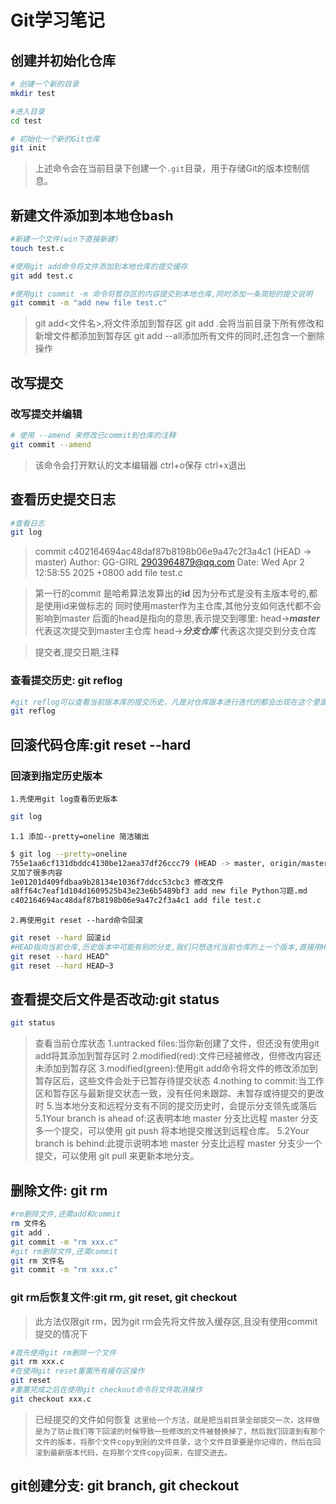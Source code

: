 # Git学习笔记
## 创建并初始化仓库
```bash
# 创建一个新的目录
mkdir test

#进入目录
cd test

# 初始化一个新的Git仓库
git init
```

> 上述命令会在当前目录下创建一个`.git`目录，用于存储Git的版本控制信息。

## 新建文件添加到本地仓bash
```bash
#新建一个文件(win下直接新建)
touch test.c

#使用git add命令将文件添加到本地仓库的提交缓存
git add test.c

#使用git commit -m 命令将暂存区的内容提交到本地仓库,同时添加一条简短的提交说明
git commit -m "add new file test.c"
```
> git add<文件名>,将文件添加到暂存区
git add .会将当前目录下所有修改和新增文件都添加到暂存区
git add --all添加所有文件的同时,还包含一个删除操作

## 改写提交
### 改写提交并编辑
```bash
# 使用 --amend 来修改已commit到仓库的注释
git commit --amend
```

> 该命令会打开默认的文本编辑器
ctrl+o保存
ctrl+x退出

## 查看历史提交日志
```bash
#查看日志
git log
```
>commit c402164694ac48daf87b8198b06e9a47c2f3a4c1 (HEAD -> master)
Author: GG-GIRL <2903964879@qq.com>
Date:   Wed Apr 2 12:58:55 2025 +0800
     add file test.c

>第一行的commit 是哈希算法发算出的**id**
>因为分布式是没有主版本号的,都是使用id来做标志的
>同时使用master作为主仓库,其他分支如何迭代都不会影响到master
后面的head是指向的意思,表示提交到哪里:
head->***master*** 代表这次提交到master主仓库
head->***分支仓库*** 代表这次提交到分支仓库

>提交者,提交日期,注释

### 查看提交历史: git reflog
```bash
#git reflog可以查看当前版本库的提交历史，凡是对仓库版本进行迭代的都会出现在这个里面，包括你回滚版本都会出现在这个历史中
git reflog
```

## 回滚代码仓库:git reset --hard
### 回滚到指定历史版本
`1.先使用git log查看历史版本`
```bash
git log
```

`1.1 添加--pretty=oneline 简洁输出`

```bash
$ git log --pretty=oneline
755e1aa6cf131dbddc4130be12aea37df26ccc79 (HEAD -> master, origin/master, main)
又加了很多内容
1e01201d409fdbaa9b28134e1036f7ddcc53cbc3 修改文件
a8ff64c7eaf1d104d1609525b43e23e6b5489bf3 add new file Python习题.md
c402164694ac48daf87b8198b06e9a47c2f3a4c1 add file test.c
```

`2.再使用git reset --hard命令回滚`
```bash
git reset --hard 回滚id
#HEAD指向当前仓库,历史版本中可能有别的分支,我们只想迭代当前仓库的上一个版本,直接用HEAD来指向
git reset --hard HEAD^
git reset --hard HEAD~3
```

## 查看提交后文件是否改动:git status
```bash
git status
```
>查看当前仓库状态
1.untracked files:当你新创建了文件，但还没有使用git add将其添加到暂存区时
2.modified(red):文件已经被修改，但修改内容还未添加到暂存区
3.modified(green):使用git add命令将文件的修改添加到暂存区后，这些文件会处于已暂存待提交状态
4.nothing to commit:当工作区和暂存区与最新提交状态一致，没有任何未跟踪、未暂存或待提交的更改时
5.当本地分支和远程分支有不同的提交历史时，会提示分支领先或落后
     5.1Your branch is ahead of:这表明本地 master 分支比远程 master 分支多一个提交，可以使用 git push 将本地提交推送到远程仓库。
     5.2Your branch is behind:此提示说明本地 master 分支比远程 master 分支少一个提交，可以使用 git pull 来更新本地分支。


## 删除文件: git rm
```bash
#rm删除文件,还需add和commit
rm 文件名
git add .
git commit -m "rm xxx.c"
#git rm删除文件,还需commit
git rm 文件名
git commit -m "rm xxx.c"
```
### git rm后恢复文件:git rm, git reset, git checkout
>此方法仅限git rm，因为git rm会先将文件放入缓存区,且没有使用commit提交的情况下

```bash
#首先使用git rm删除一个文件
git rm xxx.c
#在使用git reset重置所有缓存区操作
git reset
#重置完成之后在使用git checkout命令将文件取消操作
git checkout xxx.c
```

>已经提交的文件如何恢复
`这里给一个方法，就是把当前目录全部提交一次，这样做是为了防止我们等下回滚的时候导致一些修改的文件被替换掉了，然后我们回滚到有那个文件的版本，将那个文件copy到别的文件目录，这个文件目录要是你记得的，然后在回滚到最新版本代码，在将那个文件copy回来，在提交进去。`

## git创建分支: git branch, git checkout
